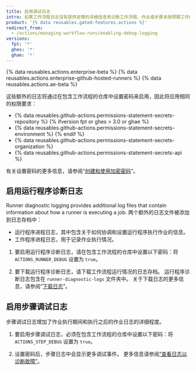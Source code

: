 ```yaml
---
title: 启用调试日志
intro: 如果工作流程日志没有提供足够的详细信息来诊断工作流程、作业或步骤未按预期工作的原因，您可以启用额外的调试日志。
product: '{% data reusables.gated-features.actions %}'
redirect_from:
  - /actions/managing-workflow-runs/enabling-debug-logging
versions:
  fpt: '*'
  ghes: '*'
  ghae: '*'
---
```


{% data reusables.actions.enterprise-beta %}
{% data reusables.actions.enterprise-github-hosted-runners %}
{% data reusables.actions.ae-beta %}

这些额外的日志将通过在包含工作流程的仓库中设置密码来启用，因此将应用相同的权限要求：

- {% data reusables.github-actions.permissions-statement-secrets-repository %}
{% ifversion fpt or ghes > 3.0 or ghae %}
- {% data reusables.github-actions.permissions-statement-secrets-environment %}
{% endif %}
- {% data reusables.github-actions.permissions-statement-secrets-organization %}
- {% data reusables.github-actions.permissions-statement-secrets-api %}

有关设置密码的更多信息，请参阅“[创建和使用加密密码](/actions/automating-your-workflow-with-github-actions/creating-and-using-encrypted-secrets)”。

## 启用运行程序诊断日志

Runner diagnostic logging provides additional log files that contain information about how a runner is executing a job. 两个额外的日志文件被添加到日志存档中：

* 运行程序进程日志，其中包含关于如何协调和设置运行程序执行作业的信息。
* 工作程序进程日志，用于记录作业执行情况。

1. 要启用运行程序诊断日志，请在包含工作流程的仓库中设置以下密码：将 `ACTIONS_RUNNER_DEBUG` 设置为 `true`。

1. 要下载运行程序诊断日志，请下载工作流程运行情况的日志存档。 运行程序诊断日志包含在 `runner-diagnostic-logs` 文件夹中。 关于下载日志的更多信息，请参阅“[下载日志](/actions/managing-workflow-runs/using-workflow-run-logs/#downloading-logs)”。

## 启用步骤调试日志

步骤调试日志增加了作业执行期间和执行之后的作业日志的详细程度。

1. 要启用步骤调试日志，必须在包含工作流程的仓库中设置以下密码：将 `ACTIONS_STEP_DEBUG` 设置为 `true`。

1. 设置密码后，步骤日志中会显示更多调试事件。 更多信息请参阅[“查看日志以诊断故障”](/actions/managing-workflow-runs/using-workflow-run-logs/#viewing-logs-to-diagnose-failures)。
